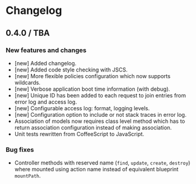 # Changelog

## 0.4.0 / TBA

### New features and changes

* [new] Added changelog.
* [new] Added code style checking with JSCS.
* [new] More flexible policies configuration which now supports wildcards.
* [new] Verbose application boot time information (with debug).
* [new] Unique ID has been added to each request to join entries from error log and access log.
* [new] Configurable access log: format, logging levels.
* [new] Configuration option to include or not stack traces in error log.
* Association of models now requires class level method which has to return association configuration instead of making association.
* Unit tests rewritten from CoffeeScript to JavaScript.

### Bug fixes

* Controller methods with reserved name (`find`, `update`, `create`, `destroy`) where mounted using action name instead of equivalent blueprint `mountPath`.
